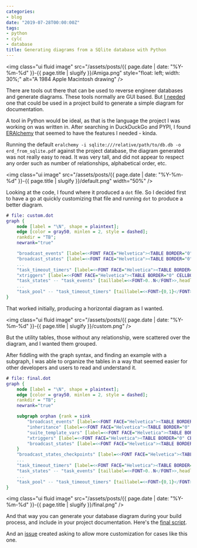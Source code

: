 ```yaml
---
categories:
- blog
date: "2019-07-28T00:00:00Z"
tags:
- python
- cylc
- database
title: Generating diagrams from a SQlite database with Python
---
```


<img class="ui fluid image" src="/assets/posts/{{ page.date | date: "%Y-%m-%d" }}-{{ page.title | slugify }}/Amiga.png"  style="float: left; width: 30%;" alt="A 1984 Apple Macintosh drawing" />

There are tools out there that can be used to reverse engineer databases and generate diagrams. These tools
normally are GUI based. But [I needed](https://github.com/cylc/cylc-doc/pull/29) one that could be used in a
project build to generate a simple diagram for documentation.

A tool in Python would be ideal, as that is the language the project I was working on was written in. After
searching in DuckDuckGo and PYPI, I found [ERAlchemy](https://pypi.org/project/ERAlchemy/) that
seemed to have the features I needed - kinda.

<!--more-->

Running the default `eralchemy -i sqlite:///relative/path/to/db.db -o erd_from_sqlite.pdf` against
the project database, the diagram generated was not really easy to read. It was very tall,
and did not appear to respect any order such as number of relationships, alphabetical order, etc.

<img class="ui image" src="/assets/posts/{{ page.date | date: "%Y-%m-%d" }}-{{ page.title | slugify }}/default.png" width="50%" />

Looking at the code, I found where it produced a `dot` file. So I decided first to have a go at
quickly customizing that file and running `dot` to produce a better diagram.

```dot
# file: custom.dot
graph {
	node [label = "\N", shape = plaintext];
	edge [color = gray50, minlen = 2, style = dashed];
	rankdir = "TB";
	newrank="true"

	"broadcast_events" [label=<<FONT FACE="Helvetica"><TABLE BORDER="0" CELLBORDER="1" CELLPADDING="4" CELLSPACING="0"><TR><TD><B><FONT POINT-SIZE="16">broadcast_events</FONT></B></TD></TR><TR><TD ALIGN="LEFT"><FONT>time</FONT></TD></TR><TR><TD ALIGN="LEFT"><FONT>change</FONT></TD></TR><TR><TD ALIGN="LEFT"><FONT>point</FONT></TD></TR><TR><TD ALIGN="LEFT"><FONT>namespace</FONT></TD></TR><TR><TD ALIGN="LEFT"><FONT>key</FONT></TD></TR><TR><TD ALIGN="LEFT"><FONT>value</FONT></TD></TR></TABLE></FONT>>];
	"broadcast_states" [label=<<FONT FACE="Helvetica"><TABLE BORDER="0" CELLBORDER="1" CELLPADDING="4" CELLSPACING="0"><TR><TD><B><FONT POINT-SIZE="16">broadcast_states</FONT></B></TD></TR><TR><TD ALIGN="LEFT"><u><FONT>point</FONT></u></TD></TR><TR><TD ALIGN="LEFT"><u><FONT>namespace</FONT></u></TD></TR><TR><TD ALIGN="LEFT"><u><FONT>key</FONT></u></TD></TR><TR><TD ALIGN="LEFT"><FONT>value</FONT></TD></TR></TABLE></FONT>>];
	...
	"task_timeout_timers" [label=<<FONT FACE="Helvetica"><TABLE BORDER="0" CELLBORDER="1" CELLPADDING="4" CELLSPACING="0"><TR><TD><B><FONT POINT-SIZE="16">task_timeout_timers</FONT></B></TD></TR><TR><TD ALIGN="LEFT"><u><FONT>cycle</FONT></u></TD></TR><TR><TD ALIGN="LEFT"><u><FONT>name</FONT></u></TD></TR><TR><TD ALIGN="LEFT"><FONT>timeout</FONT></TD></TR></TABLE></FONT>>];
	"xtriggers" [label=<<FONT FACE="Helvetica"><TABLE BORDER="0" CELLBORDER="1" CELLPADDING="4" CELLSPACING="0"><TR><TD><B><FONT POINT-SIZE="16">xtriggers</FONT></B></TD></TR><TR><TD ALIGN="LEFT"><u><FONT>signature</FONT></u></TD></TR><TR><TD ALIGN="LEFT"><FONT>results</FONT></TD></TR></TABLE></FONT>>];
	"task_states" -- "task_events" [taillabel=<<FONT>0..N</FONT>>,headlabel=<<FONT>{0,1}</FONT>>];
	...
	"task_pool" -- "task_timeout_timers" [taillabel=<<FONT>{0,1}</FONT>>,headlabel=<<FONT>{0,1}</FONT>>];
}
```

That worked initially, producing a horizontal diagram as I wanted.

<img class="ui fluid image" src="/assets/posts/{{ page.date | date: "%Y-%m-%d" }}-{{ page.title | slugify }}/custom.png" />

But the utility tables, those without any relationship, were scattered over the diagram, and I wanted them grouped.

After fiddling with the graph syntax, and finding an example with a subgraph, I was able to organize the tables in a way that
seemed easier for other developers and users to read and understand it.

```dot
# file: final.dot
graph {
	node [label = "\N", shape = plaintext];
	edge [color = gray50, minlen = 2, style = dashed];
	rankdir = "TB";
	newrank="true"

	subgraph orphan {rank = sink
		"broadcast_events" [label=<<FONT FACE="Helvetica"><TABLE BORDER="0" CELLBORDER="1" CELLPADDING="4" CELLSPACING="0"><TR><TD><B><FONT POINT-SIZE="16">broadcast_events</FONT></B></TD></TR><TR><TD ALIGN="LEFT"><FONT>time</FONT></TD></TR><TR><TD ALIGN="LEFT"><FONT>change</FONT></TD></TR><TR><TD ALIGN="LEFT"><FONT>point</FONT></TD></TR><TR><TD ALIGN="LEFT"><FONT>namespace</FONT></TD></TR><TR><TD ALIGN="LEFT"><FONT>key</FONT></TD></TR><TR><TD ALIGN="LEFT"><FONT>value</FONT></TD></TR></TABLE></FONT>>];
		"inheritance" [label=<<FONT FACE="Helvetica"><TABLE BORDER="0" CELLBORDER="1" CELLPADDING="4" CELLSPACING="0"><TR><TD><B><FONT POINT-SIZE="16">inheritance</FONT></B></TD></TR><TR><TD ALIGN="LEFT"><u><FONT>namespace</FONT></u></TD></TR><TR><TD ALIGN="LEFT"><FONT>inheritance</FONT></TD></TR></TABLE></FONT>>];
		"suite_template_vars" [label=<<FONT FACE="Helvetica"><TABLE BORDER="0" CELLBORDER="1" CELLPADDING="4" CELLSPACING="0"><TR><TD><B><FONT POINT-SIZE="16">suite_template_vars</FONT></B></TD></TR><TR><TD ALIGN="LEFT"><u><FONT>key</FONT></u></TD></TR><TR><TD ALIGN="LEFT"><FONT>value</FONT></TD></TR></TABLE></FONT>>];
		"xtriggers" [label=<<FONT FACE="Helvetica"><TABLE BORDER="0" CELLBORDER="1" CELLPADDING="4" CELLSPACING="0"><TR><TD><B><FONT POINT-SIZE="16">xtriggers</FONT></B></TD></TR><TR><TD ALIGN="LEFT"><u><FONT>signature</FONT></u></TD></TR><TR><TD ALIGN="LEFT"><FONT>results</FONT></TD></TR></TABLE></FONT>>];
		"broadcast_states" [label=<<FONT FACE="Helvetica"><TABLE BORDER="0" CELLBORDER="1" CELLPADDING="4" CELLSPACING="0"><TR><TD><B><FONT POINT-SIZE="16">broadcast_states</FONT></B></TD></TR><TR><TD ALIGN="LEFT"><u><FONT>point</FONT></u></TD></TR><TR><TD ALIGN="LEFT"><u><FONT>namespace</FONT></u></TD></TR><TR><TD ALIGN="LEFT"><u><FONT>key</FONT></u></TD></TR><TR><TD ALIGN="LEFT"><FONT>value</FONT></TD></TR></TABLE></FONT>>];
	}
	"broadcast_states_checkpoints" [label=<<FONT FACE="Helvetica"><TABLE BORDER="0" CELLBORDER="1" CELLPADDING="4" CELLSPACING="0"><TR><TD><B><FONT POINT-SIZE="16">broadcast_states_checkpoints</FONT></B></TD></TR><TR><TD ALIGN="LEFT"><u><FONT>id</FONT></u></TD></TR><TR><TD ALIGN="LEFT"><u><FONT>point</FONT></u></TD></TR><TR><TD ALIGN="LEFT"><u><FONT>namespace</FONT></u></TD></TR><TR><TD ALIGN="LEFT"><u><FONT>key</FONT></u></TD></TR><TR><TD ALIGN="LEFT"><FONT>value</FONT></TD></TR></TABLE></FONT>>];
	...
	"task_timeout_timers" [label=<<FONT FACE="Helvetica"><TABLE BORDER="0" CELLBORDER="1" CELLPADDING="4" CELLSPACING="0"><TR><TD><B><FONT POINT-SIZE="16">task_timeout_timers</FONT></B></TD></TR><TR><TD ALIGN="LEFT"><u><FONT>cycle</FONT></u></TD></TR><TR><TD ALIGN="LEFT"><u><FONT>name</FONT></u></TD></TR><TR><TD ALIGN="LEFT"><FONT>timeout</FONT></TD></TR></TABLE></FONT>>];
	"task_states" -- "task_events" [taillabel=<<FONT>0..N</FONT>>,headlabel=<<FONT>{0,1}</FONT>>];
	...
	"task_pool" -- "task_timeout_timers" [taillabel=<<FONT>{0,1}</FONT>>,headlabel=<<FONT>{0,1}</FONT>>];
}
```

<img class="ui fluid image" src="/assets/posts/{{ page.date | date: "%Y-%m-%d" }}-{{ page.title | slugify }}/final.png" />

And that way you can generate your database diagram during your build process, and include in your project documentation.
Here's the [final script](https://gist.github.com/kinow/7c8e1a2da97c9746f0cbc868b33839c3).

And an [issue](https://github.com/Alexis-benoist/eralchemy/issues/63) created asking to allow
more customization for cases like this one.
